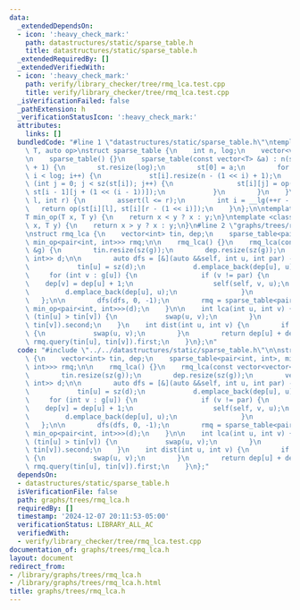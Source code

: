 ```yaml
---
data:
  _extendedDependsOn:
  - icon: ':heavy_check_mark:'
    path: datastructures/static/sparse_table.h
    title: datastructures/static/sparse_table.h
  _extendedRequiredBy: []
  _extendedVerifiedWith:
  - icon: ':heavy_check_mark:'
    path: verify/library_checker/tree/rmq_lca.test.cpp
    title: verify/library_checker/tree/rmq_lca.test.cpp
  _isVerificationFailed: false
  _pathExtension: h
  _verificationStatusIcon: ':heavy_check_mark:'
  attributes:
    links: []
  bundledCode: "#line 1 \"datastructures/static/sparse_table.h\"\ntemplate <class\
    \ T, auto op>\nstruct sparse_table {\n    int n, log;\n    vector<vector<T>> st;\n\
    \n    sparse_table() {}\n    sparse_table(const vector<T> &a) : n(sz(a)), log(__lg(n)\
    \ + 1) {\n        st.resize(log);\n        st[0] = a;\n        for (int i = 1;\
    \ i < log; i++) {\n            st[i].resize(n - (1 << i) + 1);\n            for\
    \ (int j = 0; j < sz(st[i]); j++) {\n                st[i][j] = op(st[i - 1][j],\
    \ st[i - 1][j + (1 << (i - 1))]);\n            }\n        }\n    }\n\n    T query(int\
    \ l, int r) {\n        assert(l <= r);\n        int i = __lg(++r - l);\n     \
    \   return op(st[i][l], st[i][r - (1 << i)]);\n    }\n};\n\ntemplate <class T>\n\
    T min_op(T x, T y) {\n    return x < y ? x : y;\n}\ntemplate <class T>\nT max_op(T\
    \ x, T y) {\n    return x > y ? x : y;\n}\n#line 2 \"graphs/trees/rmq_lca.h\"\n\
    \nstruct rmq_lca {\n    vector<int> tin, dep;\n    sparse_table<pair<int, int>,\
    \ min_op<pair<int, int>>> rmq;\n\n    rmq_lca() {}\n    rmq_lca(const vector<vector<int>>\
    \ &g) {\n        tin.resize(sz(g));\n        dep.resize(sz(g));\n        vector<pair<int,\
    \ int>> d;\n\n        auto dfs = [&](auto &&self, int u, int par) -> void {\n\
    \            tin[u] = sz(d);\n            d.emplace_back(dep[u], u);\n       \
    \     for (int v : g[u]) {\n                if (v != par) {\n                \
    \    dep[v] = dep[u] + 1;\n                    self(self, v, u);\n           \
    \         d.emplace_back(dep[u], u);\n                }\n            }\n     \
    \   };\n\n        dfs(dfs, 0, -1);\n        rmq = sparse_table<pair<int, int>,\
    \ min_op<pair<int, int>>>(d);\n    }\n\n    int lca(int u, int v) {\n        if\
    \ (tin[u] > tin[v]) {\n            swap(u, v);\n        }\n        return rmq.query(tin[u],\
    \ tin[v]).second;\n    }\n    int dist(int u, int v) {\n        if (tin[u] > tin[v])\
    \ {\n            swap(u, v);\n        }\n        return dep[u] + dep[v] - 2 *\
    \ rmq.query(tin[u], tin[v]).first;\n    }\n};\n"
  code: "#include \"../../datastructures/static/sparse_table.h\"\n\nstruct rmq_lca\
    \ {\n    vector<int> tin, dep;\n    sparse_table<pair<int, int>, min_op<pair<int,\
    \ int>>> rmq;\n\n    rmq_lca() {}\n    rmq_lca(const vector<vector<int>> &g) {\n\
    \        tin.resize(sz(g));\n        dep.resize(sz(g));\n        vector<pair<int,\
    \ int>> d;\n\n        auto dfs = [&](auto &&self, int u, int par) -> void {\n\
    \            tin[u] = sz(d);\n            d.emplace_back(dep[u], u);\n       \
    \     for (int v : g[u]) {\n                if (v != par) {\n                \
    \    dep[v] = dep[u] + 1;\n                    self(self, v, u);\n           \
    \         d.emplace_back(dep[u], u);\n                }\n            }\n     \
    \   };\n\n        dfs(dfs, 0, -1);\n        rmq = sparse_table<pair<int, int>,\
    \ min_op<pair<int, int>>>(d);\n    }\n\n    int lca(int u, int v) {\n        if\
    \ (tin[u] > tin[v]) {\n            swap(u, v);\n        }\n        return rmq.query(tin[u],\
    \ tin[v]).second;\n    }\n    int dist(int u, int v) {\n        if (tin[u] > tin[v])\
    \ {\n            swap(u, v);\n        }\n        return dep[u] + dep[v] - 2 *\
    \ rmq.query(tin[u], tin[v]).first;\n    }\n};"
  dependsOn:
  - datastructures/static/sparse_table.h
  isVerificationFile: false
  path: graphs/trees/rmq_lca.h
  requiredBy: []
  timestamp: '2024-12-07 20:11:53-05:00'
  verificationStatus: LIBRARY_ALL_AC
  verifiedWith:
  - verify/library_checker/tree/rmq_lca.test.cpp
documentation_of: graphs/trees/rmq_lca.h
layout: document
redirect_from:
- /library/graphs/trees/rmq_lca.h
- /library/graphs/trees/rmq_lca.h.html
title: graphs/trees/rmq_lca.h
---
```


